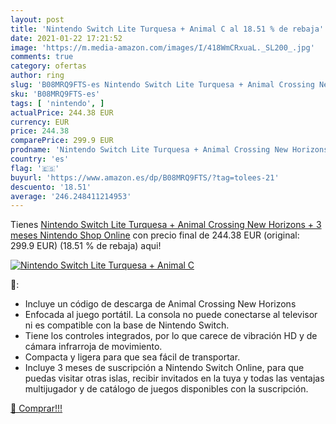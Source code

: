 ```yaml
---
layout: post
title: 'Nintendo Switch Lite Turquesa + Animal C al 18.51 % de rebaja'
date: 2021-01-22 17:21:52
image: 'https://m.media-amazon.com/images/I/418WmCRxuaL._SL200_.jpg'
comments: true
category: ofertas
author: ring
slug: 'B08MRQ9FTS-es Nintendo Switch Lite Turquesa + Animal Crossing New...'
sku: 'B08MRQ9FTS-es'
tags: [ 'nintendo', ]
actualPrice: 244.38 EUR
currency: EUR
price: 244.38
comparePrice: 299.9 EUR
prodname: 'Nintendo Switch Lite Turquesa + Animal Crossing New Horizons + 3 meses Nintendo Shop Online'
country: 'es'
flag: '🇪🇸'
buyurl: 'https://www.amazon.es/dp/B08MRQ9FTS/?tag=tolees-21'
descuento: '18.51'
average: '246.248411214953'
---
```


Tienes [Nintendo Switch Lite Turquesa + Animal Crossing New Horizons + 3 meses Nintendo Shop Online](https://www.amazon.es/dp/B08MRQ9FTS/?tag=tolees-21) con precio final de  244.38 EUR (original: 299.9 EUR) (18.51 %  de rebaja) aqui!

[![Nintendo Switch Lite Turquesa + Animal C](https://m.media-amazon.com/images/I/418WmCRxuaL._SL200_.jpg)](https://www.amazon.es/dp/B08MRQ9FTS/?tag=tolees-21)

🔎:

- Incluye un código de descarga de Animal Crossing New Horizons
- Enfocada al juego portátil. La consola no puede conectarse al televisor ni es compatible con la base de Nintendo Switch.
- Tiene los controles integrados, por lo que carece de vibración HD y de cámara infrarroja de movimiento.
- Compacta y ligera para que sea fácil de transportar.
- Incluye 3 meses de suscripción a Nintendo Switch Online, para que puedas visitar otras islas, recibir invitados en la tuya y todas las ventajas multijugador y de catálogo de juegos disponibles con la suscripción.

[🛒 Comprar!!!](https://www.amazon.es/dp/B08MRQ9FTS/?tag=tolees-21)
